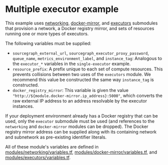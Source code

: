 # Multiple executor example

This example uses [networking](https://registry.terraform.io/modules/sourcegraph/executors/google/5.2.0/submodules/networking), [docker-mirror](https://registry.terraform.io/modules/sourcegraph/executors/google/5.2.0/submodules/docker-mirror), and [executors](https://registry.terraform.io/modules/sourcegraph/executors/google/5.2.0/submodules/executors) submodules that provision a network, a Docker registry mirror, and sets of resources running one or more types of executors.

The following variables must be supplied:

- `sourcegraph_external_url`, `sourcegraph_executor_proxy_password`, `queue_name`, `metrics_environment_label`, and `instance_tag`: Analogous to the `executor_*` variables in the `single-executor` example.
- `resource_prefix`: A prefix unique to each set of compute resources. This prevents collisions between two uses of the `executors` module. We recommend this value be constructed the same way `instance_tag` is constructed.
- `docker_registry_mirror`: This variable is given the value `"http://${module.docker-mirror.ip_address}:5000"`, which converts the raw external IP address to an address resolvable by the executor instances.

If your deployment environment already has a Docker registry that can be used, only the `executor` submodule must be used (and references to the `networking` and `docker-mirror` modules can be dropped). The Docker registry mirror address can be supplied along with its containing network and subnetwork as pre-existing identifier literals.

All of these module's variables are defined in [modules/networking/variables.tf](https://github.com/sourcegraph/terraform-google-executors/blob/v5.2.0/modules/networking/variables.tf), [modules/docker-mirror/variables.tf](https://github.com/sourcegraph/terraform-google-executors/blob/v5.2.0/modules/docker-mirror/variables.tf), and [modules/executors/variables.tf](https://github.com/sourcegraph/terraform-google-executors/blob/v5.2.0/modules/executors/variables.tf).
